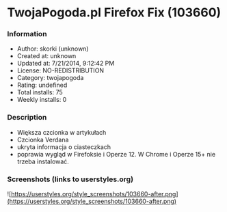 # TwojaPogoda.pl Firefox Fix (103660)

### Information
- Author: skorki (unknown)
- Created at: unknown
- Updated at: 7/21/2014, 9:12:42 PM
- License: NO-REDISTRIBUTION
- Category: twojapogoda
- Rating: undefined
- Total installs: 75
- Weekly installs: 0


### Description
- Większa czcionka w artykułach
- Czcionka Verdana
- ukryta informacja o ciasteczkach
- poprawia wygląd w Firefoksie i Operze 12. W Chrome i Operze 15+ nie trzeba instalować.


### Screenshots (links to userstyles.org)
![https://userstyles.org/style_screenshots/103660-after.png](https://userstyles.org/style_screenshots/103660-after.png)


